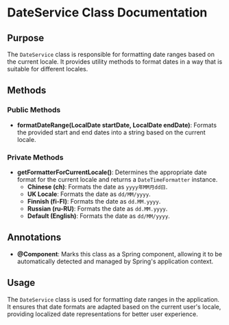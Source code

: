 # DateService Class Documentation

## Purpose

The `DateService` class is responsible for formatting date ranges based on the current locale. It provides utility methods to format dates in a way that is suitable for different locales.

## Methods

### Public Methods

- **formatDateRange(LocalDate startDate, LocalDate endDate)**: Formats the provided start and end dates into a string based on the current locale.

### Private Methods

- **getFormatterForCurrentLocale()**: Determines the appropriate date format for the current locale and returns a `DateTimeFormatter` instance.
    - **Chinese (ch)**: Formats the date as `yyyy年MM月dd日`.
    - **UK Locale**: Formats the date as `dd/MM/yyyy`.
    - **Finnish (fi-FI)**: Formats the date as `dd.MM.yyyy`.
    - **Russian (ru-RU)**: Formats the date as `dd.MM.yyyy`.
    - **Default (English)**: Formats the date as `dd/MM/yyyy`.

## Annotations

- **@Component**: Marks this class as a Spring component, allowing it to be automatically detected and managed by Spring's application context.

## Usage

The `DateService` class is used for formatting date ranges in the application. It ensures that date formats are adapted based on the current user's locale, providing localized date representations for better user experience.

